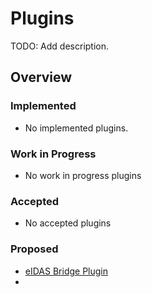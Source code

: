 # Plugins

TODO: Add description.

## Overview

### Implemented

- No implemented plugins.

### Work in Progress

- No work in progress plugins

### Accepted

- No accepted plugins

### Proposed

- [eIDAS Bridge Plugin](./plugin-eIDAS-bridge.md)
- []()
